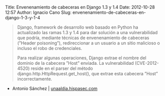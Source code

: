 Title: Envenenamiento de cabeceras en Django 1.3 y 1.4
Date: 2012-10-28 12:57
Author: Ignacio Cano
Slug: envenenamiento-de-cabeceras-en-django-1-3-y-1-4

> Django, framework de desarrollo web basado en Python ha actualizado
> las ramas 1.3 y 1.4 para dar solución a una vulnerabilidad que podría,
> mediante técnicas de envenenamiento de cabeceras (”Header poisoning”),
> redireccionar a un usuario a un sitio malicioso o incluso el robo de
> credenciales.
>
> Para realizar algunas operaciones, Django extrae el nombre del dominio
> de la cabecera ”Host” enviada. La vulnerabilidad (CVE-2012-4520)
> reside en el parser del método django.http.HttpRequest.get_host(),
> que extrae esta cabecera ”Host” incorrectamente.

- Antonio Sánchez | [unaaldia.hispasec.com][]

  [unaaldia.hispasec.com]: http://unaaldia.hispasec.com/2012/10/envenenamiento-de-cabeceras-en-django.html
    "Envenenamiento de cabeceras en Django 1.3 y 1.4"
